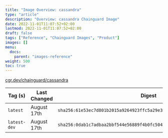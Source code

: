 ```yaml
---
title: "Image Overview: cassandra"
type: "article"
description: "Overview: cassandra Chainguard Image"
date: 2022-11-01T11:07:52+02:00
lastmod: 2022-11-01T11:07:52+02:00
draft: false
tags: ["Reference", "Chainguard Images", "Product"]
images: []
menu:
  docs:
    parent: "images-reference"
weight: 500
toc: true
---
```


[cgr.dev/chainguard/cassandra](https://github.com/chainguard-images/images/tree/main/images/cassandra)

| Tag (s)       | Last Changed | Digest                                                                    |
|---------------|--------------|---------------------------------------------------------------------------|
|  `latest`     | August 17th  | `sha256:61e53ec7d801b2015a9264923ffc5a29e33537f4579e54b615b73d4d1946c56f` |
|  `latest-dev` | August 17th  | `sha256:0dab1c7adbaa2bbf544e56889f4b0fc5040e216aa06a42a63fbd77b3cf5f61f7` |



